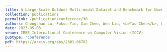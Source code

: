 ```yaml
---
title: A Large-Scale Outdoor Multi-modal Dataset and Benchmark for Novel View Synthesis and Implicit Scene Reconstruction
collection: publications
permalink: /publication/conference/38
authors: Chongshan Lu, Fukun Yin, Xin Chen, Wen Liu, <b>Tao Chen</b>, Gang Yu, Jiayuan Fan
date: 2023-05-03
venue: IEEE International Conference on Computer Vision (ICCV)
pubtype: 'conference'
pdf: https://arxiv.org/abs/2301.06782
---
```


<!-- paperurl: 'http://academicpages.github.io/files/paper1.pdf'
citation: 'Your Name, You. (2009). &quot;Paper Title Number 1.&quot; <i>Journal 1</i>. 1(1).' -->
<!-- [Download paper here](http://academicpages.github.io/files/paper1.pdf) -->
